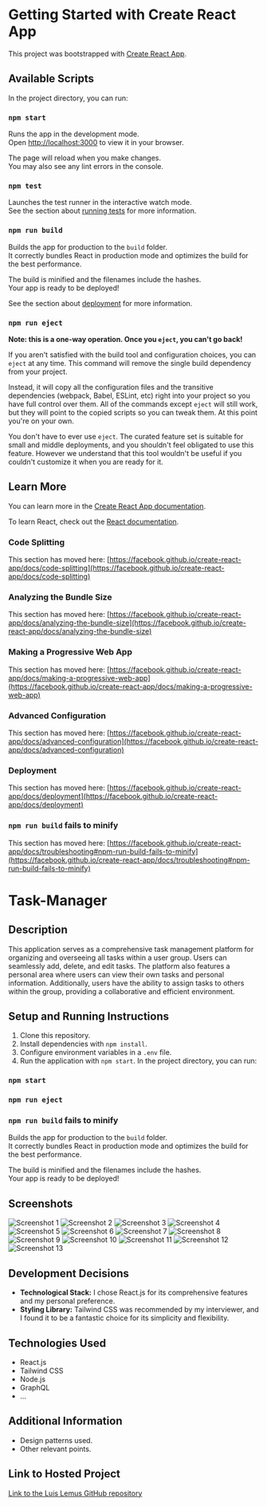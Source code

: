 # Getting Started with Create React App

This project was bootstrapped with [Create React App](https://github.com/facebook/create-react-app).

## Available Scripts

In the project directory, you can run:

### `npm start`

Runs the app in the development mode.\
Open [http://localhost:3000](http://localhost:3000) to view it in your browser.

The page will reload when you make changes.\
You may also see any lint errors in the console.

### `npm test`

Launches the test runner in the interactive watch mode.\
See the section about [running tests](https://facebook.github.io/create-react-app/docs/running-tests) for more information.

### `npm run build`

Builds the app for production to the `build` folder.\
It correctly bundles React in production mode and optimizes the build for the best performance.

The build is minified and the filenames include the hashes.\
Your app is ready to be deployed!

See the section about [deployment](https://facebook.github.io/create-react-app/docs/deployment) for more information.

### `npm run eject`

**Note: this is a one-way operation. Once you `eject`, you can't go back!**

If you aren't satisfied with the build tool and configuration choices, you can `eject` at any time. This command will remove the single build dependency from your project.

Instead, it will copy all the configuration files and the transitive dependencies (webpack, Babel, ESLint, etc) right into your project so you have full control over them. All of the commands except `eject` will still work, but they will point to the copied scripts so you can tweak them. At this point you're on your own.

You don't have to ever use `eject`. The curated feature set is suitable for small and middle deployments, and you shouldn't feel obligated to use this feature. However we understand that this tool wouldn't be useful if you couldn't customize it when you are ready for it.

## Learn More

You can learn more in the [Create React App documentation](https://facebook.github.io/create-react-app/docs/getting-started).

To learn React, check out the [React documentation](https://reactjs.org/).

### Code Splitting

This section has moved here: [https://facebook.github.io/create-react-app/docs/code-splitting](https://facebook.github.io/create-react-app/docs/code-splitting)

### Analyzing the Bundle Size

This section has moved here: [https://facebook.github.io/create-react-app/docs/analyzing-the-bundle-size](https://facebook.github.io/create-react-app/docs/analyzing-the-bundle-size)

### Making a Progressive Web App

This section has moved here: [https://facebook.github.io/create-react-app/docs/making-a-progressive-web-app](https://facebook.github.io/create-react-app/docs/making-a-progressive-web-app)

### Advanced Configuration

This section has moved here: [https://facebook.github.io/create-react-app/docs/advanced-configuration](https://facebook.github.io/create-react-app/docs/advanced-configuration)

### Deployment

This section has moved here: [https://facebook.github.io/create-react-app/docs/deployment](https://facebook.github.io/create-react-app/docs/deployment)

### `npm run build` fails to minify

This section has moved here: [https://facebook.github.io/create-react-app/docs/troubleshooting#npm-run-build-fails-to-minify](https://facebook.github.io/create-react-app/docs/troubleshooting#npm-run-build-fails-to-minify)

# Task-Manager

## Description

This application serves as a comprehensive task management platform for organizing and overseeing all tasks within a user group. Users can seamlessly add, delete, and edit tasks. The platform also features a personal area where users can view their own tasks and personal information. Additionally, users have the ability to assign tasks to others within the group, providing a collaborative and efficient environment.

## Setup and Running Instructions

1. Clone this repository.
2. Install dependencies with `npm install`.
3. Configure environment variables in a `.env` file.
4. Run the application with `npm start`.
   In the project directory, you can run:

### `npm start`

### `npm run eject`

### `npm run build` fails to minify

Builds the app for production to the `build` folder.\
It correctly bundles React in production mode and optimizes the build for the best performance.

The build is minified and the filenames include the hashes.\
Your app is ready to be deployed!

## Screenshots

![Screenshot 1](./src/Resources/imagenes%20Ravn/1.png)
![Screenshot 2](./src/Resources/imagenes%20Ravn/2.png)
![Screenshot 3](./src/Resources/imagenes%20Ravn/3.png)
![Screenshot 4](./src/Resources/imagenes%20Ravn/4.png)
![Screenshot 5](./src/Resources/imagenes%20Ravn/5.png)
![Screenshot 6](./src/Resources/imagenes%20Ravn/6.png)
![Screenshot 7](./src/Resources/imagenes%20Ravn/7.png)
![Screenshot 8](./src/Resources/imagenes%20Ravn/8.png)
![Screenshot 9](./src/Resources/imagenes%20Ravn/9.png)
![Screenshot 10](./src/Resources/imagenes%20Ravn/10.png)
![Screenshot 11](./src/Resources/imagenes%20Ravn/11.png)
![Screenshot 12](./src/Resources/imagenes%20Ravn/12.png)
![Screenshot 13](./src/Resources/imagenes%20Ravn/13.png)

## Development Decisions

- **Technological Stack:** I chose React.js for its comprehensive features and my personal preference.
- **Styling Library:** Tailwind CSS was recommended by my interviewer, and I found it to be a fantastic choice for its simplicity and flexibility.

## Technologies Used

- React.js
- Tailwind CSS
- Node.js
- GraphQL
- ...

## Additional Information

- Design patterns used.
- Other relevant points.

## Link to Hosted Project

[Link to the Luis Lemus GitHub repository ](https://github.com/luislem95/Ravn-Tasks.git)
